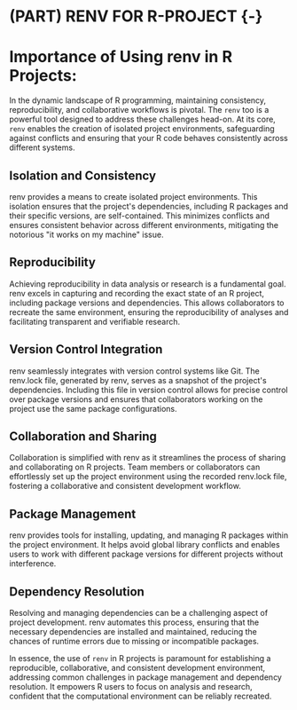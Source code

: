 # (PART) RENV FOR R-PROJECT {-}

# Importance of Using renv in R Projects:

In the dynamic landscape of R programming, maintaining consistency, reproducibility, and collaborative workflows is pivotal. The `renv` too is a powerful tool designed to address these challenges head-on. At its core, `renv` enables the creation of isolated project environments, safeguarding against conflicts and ensuring that your R code behaves consistently across different systems.

## Isolation and Consistency
renv provides a means to create isolated project environments. This isolation ensures that the project's dependencies, including R packages and their specific versions, are self-contained. This minimizes conflicts and ensures consistent behavior across different environments, mitigating the notorious "it works on my machine" issue.

## Reproducibility
Achieving reproducibility in data analysis or research is a fundamental goal. renv excels in capturing and recording the exact state of an R project, including package versions and dependencies. This allows collaborators to recreate the same environment, ensuring the reproducibility of analyses and facilitating transparent and verifiable research.

## Version Control Integration
renv seamlessly integrates with version control systems like Git. The renv.lock file, generated by renv, serves as a snapshot of the project's dependencies. Including this file in version control allows for precise control over package versions and ensures that collaborators working on the project use the same package configurations.

## Collaboration and Sharing
Collaboration is simplified with renv as it streamlines the process of sharing and collaborating on R projects. Team members or collaborators can effortlessly set up the project environment using the recorded renv.lock file, fostering a collaborative and consistent development workflow.

## Package Management
renv provides tools for installing, updating, and managing R packages within the project environment. It helps avoid global library conflicts and enables users to work with different package versions for different projects without interference.

## Dependency Resolution
Resolving and managing dependencies can be a challenging aspect of project development. renv automates this process, ensuring that the necessary dependencies are installed and maintained, reducing the chances of runtime errors due to missing or incompatible packages.

In essence, the use of `renv` in R projects is paramount for establishing a reproducible, collaborative, and consistent development environment, addressing common challenges in package management and dependency resolution. It empowers R users to focus on analysis and research, confident that the computational environment can be reliably recreated.

